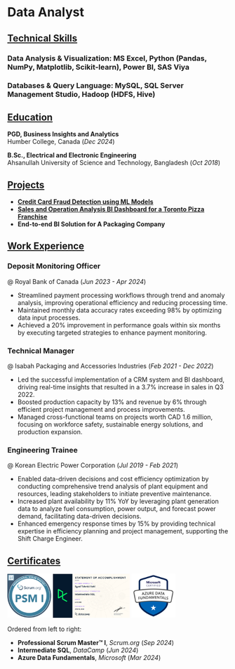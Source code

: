 # Data Analyst

## <u>Technical Skills</u>

### Data Analysis & Visualization: **MS Excel, Python (Pandas, NumPy, Matplotlib, Scikit-learn), Power BI, SAS Viya**

### Databases & Query Language: **MySQL, SQL Server Management Studio, Hadoop (HDFS, Hive)**

## <u>Education</u>
**PGD, Business Insights and Analytics**   
Humber College, Canada (_Dec 2024_)

**B.Sc., Electrical and Electronic Engineering**   
Ahsanullah University of Science and Technology, Bangladesh (_Oct 2018_)

## <u>Projects</u>
- **[Credit Card Fraud Detection using ML Models](https://github.com/tahmidilahi/credit_card_fraud_detection_algorithm)**
- **[Sales and Operation Analysis BI Dashboard for a Toronto Pizza Franchise](https://github.com/tahmidilahi/bi_dashboard/tree/main)**
- **End-to-end BI Solution for A Packaging Company**

## <u>Work Experience</u>
### Deposit Monitoring Officer   
@ Royal Bank of Canada (_Jun 2023 - Apr 2024_)
- Streamlined payment processing workflows through trend and anomaly analysis, improving operational efficiency and reducing processing time.
- Maintained monthly data accuracy rates exceeding 98% by optimizing data input processes.
- Achieved a 20% improvement in performance goals within six months by executing targeted strategies to enhance payment monitoring.

### Technical Manager   
@ Isabah Packaging and Accessories Industries (_Feb 2021 - Dec 2022_)
- Led the successful implementation of a CRM system and BI dashboard, driving real-time insights that resulted in a 3.7% increase in sales in Q3 2022.
- Boosted production capacity by 13% and revenue by 6% through efficient project management and process improvements.
- Managed cross-functional teams on projects worth CAD 1.6 million, focusing on workforce safety, sustainable energy solutions, and production expansion.

### Engineering Trainee   
@ Korean Electric Power Corporation (_Jul 2019 - Feb 2021_)
- Enabled data-driven decisions and cost efficiency optimization by conducting comprehensive trend analysis of plant equipment and resources, leading stakeholders to initiate preventive maintenance.
- Increased plant availability by 11% YoY by leveraging plant generation data to analyze fuel consumption, power output, and forecast power demand, facilitating data-driven decisions. 
- Enhanced emergency response times by 15% by providing technical expertise in efficiency planning and project management, supporting the Shift Charge Engineer.

## <u>Certificates</u>
<img src="assets/img/psm_badge.png" alt="Professional Scrum Master I" width="100" height="100"/>  <img src="assets/img/int_sql_cert.png" alt="Intermediate SQL" width="175" height="100"/>  <img src="assets/img/dp900_badge.png" alt="Azure Data Fundamentals" width="100" height="100"/> <br>

Ordered from left to right: 
- **Professional Scrum Master™ I**, _Scrum.org_ (_Sep 2024_) 
- **Intermediate SQL**, _DataCamp_ (_Jun 2024_)
- **Azure Data Fundamentals**, _Microsoft_ (_Mar 2024_) 
